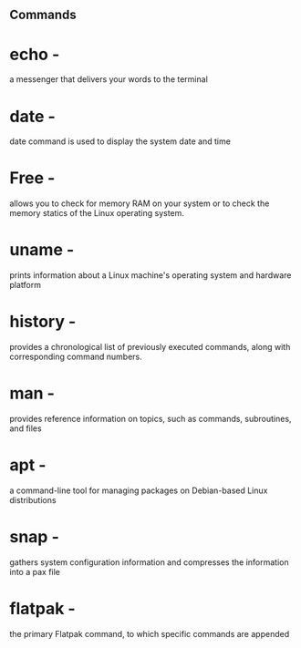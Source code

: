 ## Commands

# echo - 
a messenger that delivers your words to the terminal

# date -
date command is used to display the system date and time 

# Free - 
allows you to check for memory RAM on your system or to check the memory statics of the Linux operating system.

# uname -
prints information about a Linux machine's operating system and hardware platform

# history - 
provides a chronological list of previously executed commands, along with corresponding command numbers.

# man - 
provides reference information on topics, such as commands, subroutines, and files

# apt -
 a command-line tool for managing packages on Debian-based Linux distributions

# snap -
gathers system configuration information and compresses the information into a pax file

# flatpak - 
the primary Flatpak command, to which specific commands are appended